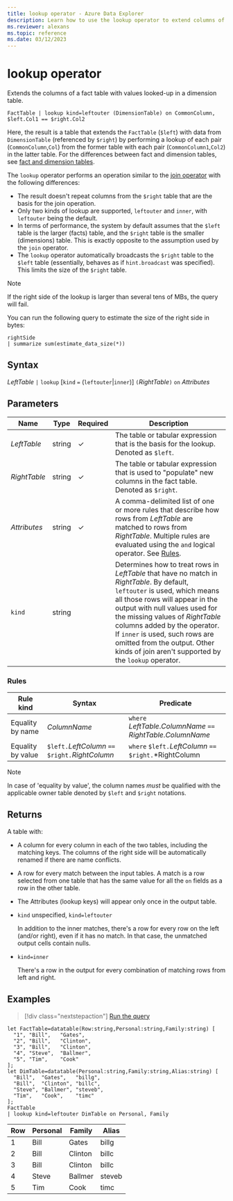 ```yaml
---
title: lookup operator - Azure Data Explorer
description: Learn how to use the lookup operator to extend columns of a fact table.
ms.reviewer: alexans
ms.topic: reference
ms.date: 03/12/2023
---
```

# lookup operator

Extends the columns of a fact table with values looked-up in a dimension table.

```kusto
FactTable | lookup kind=leftouter (DimensionTable) on CommonColumn, $left.Col1 == $right.Col2
```

Here, the result is a table that extends the `FactTable` (`$left`) with data from `DimensionTable` (referenced by `$right`)
 by performing a lookup of each pair (`CommonColumn`,`Col`) from the former table
with each pair (`CommonColumn1`,`Col2`) in the latter table.
For the differences between fact and dimension tables, see [fact and dimension tables](../concepts/fact-and-dimension-tables.md).

The `lookup` operator performs an operation similar to the [join operator](joinoperator.md)
with the following differences:

* The result doesn't repeat columns from the `$right` table that are the basis
  for the join operation.
* Only two kinds of lookup are supported, `leftouter` and `inner`,
  with `leftouter` being the default.
* In terms of performance, the system by default assumes that the `$left` table
  is the larger (facts) table, and the `$right` table is the smaller (dimensions)
  table. This is exactly opposite to the assumption used by the `join` operator.
* The `lookup` operator automatically broadcasts the `$right` table to the `$left`
  table (essentially, behaves as if `hint.broadcast` was specified). This limits the size of the `$right` table.

> [!NOTE]
> If the right side of the lookup is larger than several tens of MBs, the query will fail.
>
> You can run the following query to estimate the size of the right side in bytes:
>
> ```kusto
> rightSide
> | summarize sum(estimate_data_size(*))
> ```

## Syntax

*LeftTable* `|` `lookup` [`kind` `=` (`leftouter`|`inner`)] `(`*RightTable*`)` `on` *Attributes*

## Parameters

|Name|Type|Required|Description|
|--|--|--|--|
|*LeftTable*|string|&check;|The table or tabular expression that is the basis for the lookup. Denoted as `$left`.|
|*RightTable*|string|&check;|The table or tabular expression that is used to "populate" new columns in the fact table. Denoted as `$right`.|
|*Attributes*|string|&check;|A comma-delimited list of one or more rules that describe how rows from *LeftTable* are matched to rows from *RightTable*. Multiple rules are evaluated using the `and` logical operator. See [Rules](#rules).|
|`kind`|string||Determines how to treat rows in *LeftTable* that have no match in *RightTable*. By default, `leftouter` is used, which means all those rows will appear in the output with null values used for the missing values of *RightTable* columns added by the operator. If `inner` is used, such rows are omitted from the output. Other kinds of join aren't supported by the `lookup` operator.|

### Rules

| Rule kind | Syntax | Predicate |
|---|---|---|
| Equality by name | *ColumnName* | `where` *LeftTable*.*ColumnName* `==` *RightTable*.*ColumnName* |
| Equality by value | `$left.`*LeftColumn* `==` `$right.`*RightColumn* | `where` `$left.`*LeftColumn* `==` `$right.`*RightColumn |

> [!NOTE]
> In case of 'equality by value', the column names *must* be qualified with the applicable owner table denoted by `$left` and `$right` notations.

## Returns

A table with:

* A column for every column in each of the two tables, including the matching keys.
  The columns of the right side will be automatically renamed if there are name conflicts.
* A row for every match between the input tables. A match is a row selected from one table that has the same value for all the `on` fields as a row in the other table.
* The Attributes (lookup keys) will appear only once in the output table.
* `kind` unspecified, `kind=leftouter`

  In addition to the inner matches, there's a row for every row on the left (and/or right), even if it has no match. In that case, the unmatched output cells contain nulls.

* `kind=inner`

  There's a row in the output for every combination of matching rows from left and right.

## Examples

> [!div class="nextstepaction"]
> <a href="https://dataexplorer.azure.com/clusters/help/databases/Samples?query=H4sIAAAAAAAAA32RsW4CMQyG93sKKxOVslDahYoBqOhatWwVQ+4wyMJJqotpVakP3wQ3h2BAGRL7k+X/UxgFVq6TtWsZZ1sn+eTX6C1+T5P0FPb2FfsUg+Nar5wn/vmv7uCjATBjY8EsiDnfuXxxgsnYQu4vyZIpSAzKJjfYQ2Hvgl9YoFk4Zo+9ssfC1uRPY3kuxoNpNk8NZ5ln8tcuNwXsnMmlS5saqXqUJW3u7XX9gIfAijvFNfQ5M5hUeq3yGlxzq4KQ704Kw180v8CZHz/hQGE7Y9xJPAr2gyDEANXMgjr9AbRCGP7OAQAA" target="_blank">Run the query</a>

```kusto
let FactTable=datatable(Row:string,Personal:string,Family:string) [
  "1", "Bill",   "Gates",
  "2", "Bill",   "Clinton",
  "3", "Bill",   "Clinton",
  "4", "Steve",  "Ballmer",
  "5", "Tim",    "Cook"
];
let DimTable=datatable(Personal:string,Family:string,Alias:string) [
  "Bill",  "Gates",   "billg",
  "Bill",  "Clinton", "billc",
  "Steve", "Ballmer", "steveb",
  "Tim",   "Cook",    "timc"
];
FactTable
| lookup kind=leftouter DimTable on Personal, Family
```

Row     | Personal  | Family   | Alias
--------|-----------|----------|--------
1       | Bill      | Gates    | billg
2       | Bill      | Clinton  | billc
3       | Bill      | Clinton  | billc
4       | Steve     | Ballmer  | steveb
5       | Tim       | Cook     | timc
